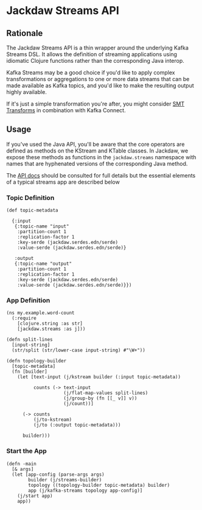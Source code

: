 # Jackdaw Streams API

## Rationale

The Jackdaw Streams API is a thin wrapper around the underlying Kafka Streams
DSL. It allows the definition of streaming applications using idiomatic
Clojure functions rather than the corresponding Java interop.

Kafka Streams may be a good choice if you'd like to apply complex transformations
or aggregations to one or more data streams that can be made available as Kafka
topics, and you'd like to make the resulting output highly available.

If it's just a simple transformation you're after, you might consider
[SMT Transforms](https://docs.confluent.io/current/connect/transforms/index.html)
in combination with Kafka Connect.


## Usage

If you've used the Java API, you'll be aware that the core operators are defined
as methods on the KStream and KTable classes. In Jackdaw, we expose these
methods as functions in the `jackdaw.streams` namespace with names that are
hyphenated versions of the corresponding Java method.

The [API
docs](https://cljdoc.org/d/fundingcircle/jackdaw/CURRENT/api/jackdaw.streams)
should be consulted for full details but the essential elements of a typical
streams app are described below


### Topic Definition

```
(def topic-metadata

  {:input
   {:topic-name "input"
    :partition-count 1
    :replication-factor 1
    :key-serde (jackdaw.serdes.edn/serde)
    :value-serde (jackdaw.serdes.edn/serde)}

   :output
   {:topic-name "output"
    :partition-count 1
    :replication-factor 1
    :key-serde (jackdaw.serdes.edn/serde)
    :value-serde (jackdaw.serdes.edn/serde)}})
```


### App Definition

```
(ns my.example.word-count
  (:require
    [clojure.string :as str]
    [jackdaw.streams :as j]))

(defn split-lines
  [input-string]
  (str/split (str/lower-case input-string) #"\W+"))

(defn topology-builder
  [topic-metadata]
  (fn [builder]
    (let [text-input (j/kstream builder (:input topic-metadata))

          counts (-> text-input
                     (j/flat-map-values split-lines)
                     (j/group-by (fn [[_ v]] v))
                     (j/count))]

      (-> counts
          (j/to-kstream)
          (j/to (:output topic-metadata)))

      builder)))
```


### Start the App

```
(defn -main
  [& args]
  (let [app-config (parse-args args)
        builder (j/streams-builder)
        topology ((topology-builder topic-metadata) builder)
        app (j/kafka-streams topology app-config)]
    (j/start app)
    app))
```
